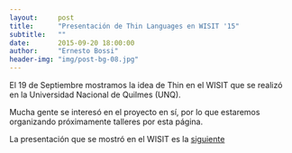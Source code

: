 ```yaml
---
layout:     post
title:      "Presentación de Thin Languages en WISIT '15"
subtitle:   ""
date:       2015-09-20 18:00:00
author:     "Ernesto Bossi"
header-img: "img/post-bg-08.jpg"
---
```


El 19 de Septiembre mostramos la idea de Thin en el WISIT que se realizó en la Universidad Nacional de Quilmes (UNQ). 

Mucha gente se interesó en el proyecto en sí, por lo que estaremos organizando próximamente talleres por esta página.

La presentación que se mostró en el WISIT es la [siguiente](https://goo.gl/80l8ex)